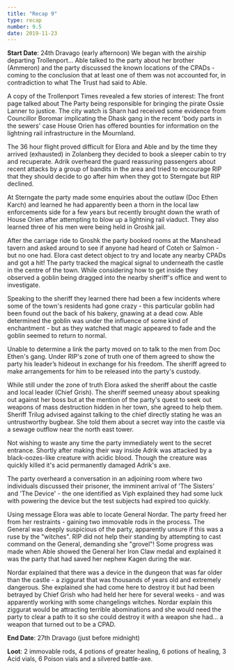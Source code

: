 ```yaml
---
title: "Recap 9"
type: recap
number: 9.5
date: 2019-11-23
---
```


**Start Date**: 24th Dravago (early afternoon)
We began with the airship departing Trollenport… Able talked to the party about her brother (Ammeron) and the party discussed the known locations of the CPADs - coming to the conclusion that at least one of them was not accounted for, in contradiction to what The Trust had said to Able. 
 
A copy of the Trollenport Times revealed a few stories of interest:
The front page talked about The Party being responsible for bringing the pirate Ossie Lanner to justice.
The city watch is Sharn had received some evidence from Councillor Boromar implicating the Dhask gang in the recent 'body parts in the sewers' case
House Orien has offered bounties for information on the lightning rail infrastructure in the Mournland.
 
The 36 hour flight proved difficult for Elora and Able and by the time they arrived (exhausted) in Zolanberg they decided to book a sleeper cabin to try and recuperate. Adrik overheard the guard reassuring passengers about recent attacks by a group of bandits in the area and tried to encourage RIP that they should decide to go after him when they got to Sterngate but RIP declined.
 
At Sterngate the party made some enquiries about the outlaw (Doc Ethen Karch) and learned he had apparently been a thorn in the local law enforcements side for a few years but recently brought down the wrath of House Orien after attempting to blow up a lightning rail viaduct. They also learned three of his men were being held in Groshk jail.
 
After the carriage ride to Groshk the party booked rooms at the Manshead tavern and asked around to see if anyone had heard of Coteh or Salmon - but no one had. Elora cast detect object to try and locate any nearby CPADs and got a hit! The party tracked the magical signal to underneath the castle in the centre of the town. While considering how to get inside they observed a goblin being dragged into the nearby sheriff's office and went to investigate. 
 
Speaking to the sheriff they learned there had been a few incidents where some of the town's residents had gone crazy - this particular goblin had been found out the back of his bakery, gnawing at a dead cow. Able determined the goblin was under the influence of some kind of enchantment - but as they watched that magic appeared to fade and the goblin seemed to return to normal.
 
Unable to determine a link the party moved on to talk to the men from Doc Ethen's gang. Under RIP's zone of truth one of them agreed to show the party his leader’s hideout in exchange for his freedom. The sheriff agreed to make arrangements for him to be released into the party's custody.
 
While still under the zone of truth Elora asked the sheriff about the castle and local leader (Chief Grish). The sheriff seemed uneasy about speaking out against her boss but at the mention of the party's quest to seek out weapons of mass destruction hidden in her town, she agreed to help them. Sheriff Trilug advised against talking to the chief directly stating he was an untrustworthy bugbear. She told them about a secret way into the castle via a sewage outflow near the north east tower.
 
Not wishing to waste any time the party immediately went to the secret entrance. Shortly after making their way inside Adrik was attacked by a black-oozes-like creature with acidic blood. Though the creature was quickly killed it's acid permanently damaged Adrik's axe. 
 
The party overheard a conversation in an adjoining room where two individuals discussed their prisoner, the imminent arrival of 'The Sisters' and 'The Device' - the one identified as Viph explained they had some luck with powering the device but the test subjects had expired too quickly.
 
Using message Elora was able to locate General Nordar. The party freed her from her restraints - gaining two immovable rods in the process. The General was deeply suspicious of the party, apparently unsure if this was a ruse by the "witches". RIP did not help their standing by attempting to cast command on the General, demanding she "grovel"! Some progress was made when Able showed the General her Iron Claw medal and explained it was the party that had saved her nephew Kagen during the war. 
 
Nordar explained that there was a device in the dungeon that was far older than the castle - a ziggurat that was thousands of years old and extremely dangerous. She explained she had come here to destroy it but had been betrayed by Chief Grish who had held her here for several weeks - and was apparently working with some changelings witches. Nordar explain this ziggurat would be attracting terrible abominations and she would need the party to clear a path to it so she could destroy it with a weapon she had… a weapon that turned out to be a CPAD.
 
**End Date**: 27th Dravago (just before midnight)

**Loot**: 2 immovable rods, 4 potions of greater healing, 6 potions of healing, 3 Acid vials, 6 Poison vials and a silvered battle-axe.